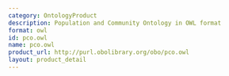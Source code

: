 ```yaml
---
category: OntologyProduct
description: Population and Community Ontology in OWL format
format: owl
id: pco.owl
name: pco.owl
product_url: http://purl.obolibrary.org/obo/pco.owl
layout: product_detail
---
```

